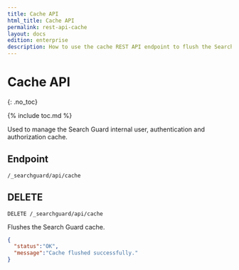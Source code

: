 ```yaml
---
title: Cache API
html_title: Cache API
permalink: rest-api-cache
layout: docs
edition: enterprise
description: How to use the cache REST API endpoint to flush the Search Guard cache.
---
```

<!---
Copyright 2022 floragunn GmbH
-->

# Cache API
{: .no_toc}

{% include toc.md %}

Used to manage the Search Guard internal user, authentication and authorization cache.

## Endpoint

```
/_searchguard/api/cache
```

## DELETE

```
DELETE /_searchguard/api/cache
```

Flushes the Search Guard cache.

```json
{
  "status":"OK",
  "message":"Cache flushed successfully."
}
```
